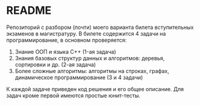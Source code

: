 # README

Репозиторий с разбором (почти) моего варианта билета вступительных экзаменов в магистратуру. В билете содержится 4 задачи на программирование, в основном проверяется:

1. Знание ООП и языка C++ (1-ая задача)
2. Знания базовых структур данных и алгоритмов: деревья, сортировки и др. (2-ая задача)
3. Более сложные алгоритмы: алгоритмы на строках, графах, динамическое программирование (3 и 4 задачи)

К каждой задаче приведен код решения и его общее описание. Для задач кроме первой имеются простые юнит-тесты.
